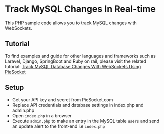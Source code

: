 # Track MySQL Changes In Real-time
This PHP sample code allows you to track MySQL changes with WebSockets.

## Tutorial 
To find examples and guide for other languages and frameworks such as Laravel, Django, SpringBoot and Ruby on rail, please visit the related tutorial: [Track MySQL Database Changes With WebSockets Using PieSocket
](https://www.piesocket.com/blog/track-mysql-database-changes-with-websockets-using-piesocket/)

## Setup
- Get your API key and secret from PieSocket.com
- Replace API credentials and database settings in index.php and admin.php
- Open `index.php` in a browser
- Execute `admin.php` to make an entry in the MySQL table `users` and send an update alert to the front-end i.e `index.php`